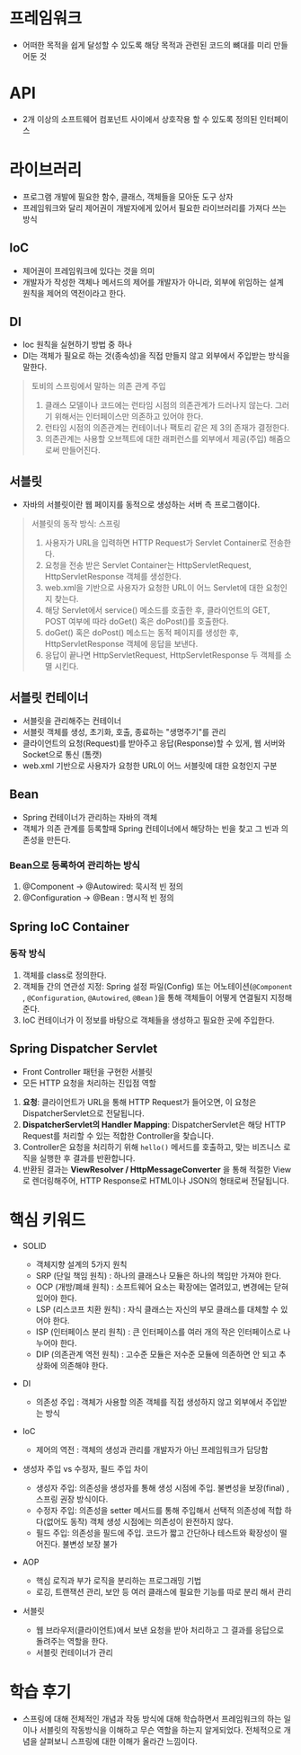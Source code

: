 # 프레임워크
- 어떠한 목적을 쉽게 달성할 수 있도록 해당 목적과 관련된 코드의 뼈대를 미리 만들어둔 것
# API
- 2개 이상의 소프트웨어 컴포넌트 사이에서 상호작용 할 수 있도록 정의된 인터페이스
# 라이브러리
- 프로그램 개발에 필요한 함수, 클래스, 객체들을 모아둔 도구 상자
- 프레임워크와 달리 제어권이 개발자에게 있어서 필요한 라이브러리를 가져다 쓰는 방식

## IoC

- 제어권이 프레임워크에 있다는 것을 의미
- 개발자가 작성한 객체나 메서드의 제어를 개발자가 아니라, 외부에 위임하는 설계 원칙을 제어의 역전이라고 한다.

## DI
- Ioc 원칙을 실현하기 방법 중 하나
- DI는 객체가 필요로 하는 것(종속성)을 직접 만들지 않고 외부에서 주입받는 방식을 말한다.

> 토비의 스프링에서 말하는 의존 관계 주입
> 1. 클래스 모델이나 코드에는 런타임 시점의 의존관계가 드러나지 않는다. 그러기 위해서는 인터페이스만 의존하고 있어야 한다.
> 2. 런타임 시점의 의존관계는 컨테이너나 팩토리 같은 제 3의 존재가 결정한다.
> 3. 의존관계는 사용할 오브젝트에 대한 래퍼런스를 외부에서 제공(주입) 해줌으로써 만들어진다.



## 서블릿

- 자바의 서블릿이란 웹 페이지를 동적으로 생성하는 서버 측 프로그램이다.

> 서블릿의 동작 방식: 스프링
> 1. 사용자가 URL을 입력하면 HTTP Request가 Servlet Container로 전송한다.
> 2. 요청을 전송 받은 Servlet Container는 HttpServletRequest, HttpServletResponse 객체를 생성한다.
> 3. web.xml을 기반으로 사용자가 요청한 URL이 어느 Servlet에 대한 요청인지 찾는다.
> 4. 해당 Servlet에서 service() 메소드를 호출한 후, 클라이언트의 GET, POST 여부에 따라 doGet() 혹은 doPost()를 호출한다.
> 5. doGet() 혹은 doPost() 메소드는 동적 페이지를 생성한 후, HttpServletResponse 객체에 응답을 보낸다.
> 6. 응답이 끝나면 HttpServletRequest, HttpServletResponse 두 객체를 소멸 시킨다.

## 서블릿 컨테이너
- 서블릿을 관리해주는 컨테이너
- 서블릿 객체를 생성, 초기화, 호출, 종료하는 "생명주기"를 관리
- 클라이언트의 요청(Request)를 받아주고 응답(Response)할 수 있게, 웹 서버와 Socket으로 통신 (톰캣)
- web.xml 기반으로 사용자가 요청한 URL이 어느 서블릿에 대한 요청인지 구분

## Bean

- Spring 컨테이너가 관리하는 자바의 객체
- 객체가 의존 관계를 등록할때 Spring 컨테이너에서 해당하는 빈을 찾고 그 빈과 의존성을 만든다.


### Bean으로 등록하여 관리하는 방식

1. @Component -> @Autowired: 묵시적 빈 정의
2. @Configuration → @Bean : 명시적 빈 정의 

## Spring IoC Container
### 동작 방식
1. 객체를 class로 정의한다.
2. 객체들 간의 연관성 지정: Spring 설정 파일(Config) 또는 어노테이션(`@Component` , `@Configuration`, `@Autowired`, `@Bean` )을 통해 객체들이 어떻게 연결될지 지정해준다.
3. IoC 컨테이너가 이 정보를 바탕으로 객체들을 생성하고 필요한 곳에 주입한다.


## Spring Dispatcher Servlet

- Front Controller 패턴을 구현한 서블릿
- 모든 HTTP 요청을 처리하는 진입점 역할
1. **요청**: 클라이언트가 URL을 통해 HTTP Request가 들어오면, 이 요청은 DispatcherServlet으로 전달됩니다.
2. **DispatcherServlet의 Handler Mapping**: DispatcherServlet은 해당 HTTP Request를 처리할 수 있는 적합한 Controller을 찾습니다.
3. Controller은 요청을 처리하기 위해 `hello()` 메서드를 호출하고, 맞는 비즈니스 로직을 실행한 후 결과를 반환합니다.
4. 반환된 결과는 **ViewResolver / HttpMessageConverter** 을 통해 적절한 View로 렌더링해주어,  HTTP Response로 HTML이나 JSON의 형태로써 전달됩니다.

# 핵심 키워드

- SOLID
  - 객체지향 설계의 5가지 원칙
  - SRP (단일 책임 원칙) : 하나의 클래스나 모듈은 하나의 책임만 가져야 한다.
  - OCP (개방/폐쇄 원칙) : 소프트웨어 요소는 확장에는 열려있고, 변경에는 닫혀있어야 한다.
  - LSP (리스코프 치환 원칙) : 자식 클래스는 자신의 부모 클래스를 대체할 수 있어야 한다.
  - ISP (인터페이스 분리 원칙) : 큰 인터페이스를 여러 개의 작은 인터페이스로 나누어야 한다.
  - DIP (의존관계 역전 원칙) : 고수준 모듈은 저수준 모듈에 의존하면 안 되고 추상화에 의존해야 한다.

- DI
  - 의존성 주입 : 객체가 사용할 의존 객체를 직접 생성하지 않고 외부에서 주입받는 방식

- IoC
  - 제어의 역전 : 객체의 생성과 관리를 개발자가 아닌 프레임워크가 담당함

- 생성자 주입 vs 수정자, 필드 주입 차이
  - 생성자 주입: 의존성을 생성자를 통해 생성 시점에 주입. 불변성을 보장(final) , 스프링 권장 방식이다.
  - 수정자 주입: 의존성을 setter 메서드를 통해 주입해서 선택적 의존성에 적합 하다(없어도 동작) 객체 생성 시점에는 의존성이 완전하지 않다.
  - 필드 주입: 의존성을 필드에 주입. 코드가 짧고 간단하나 테스트와 확장성이 떨어진다. 불변성 보장 불가 

- AOP
  - 핵심 로직과 부가 로직을 분리하는 프로그래밍 기법
  - 로깅, 트랜잭션 관리, 보안 등 여러 클래스에 필요한 기능를 따로 분리 해서 관리

- 서블릿
  - 웹 브라우저(클라이언트)에서 보낸 요청을 받아 처리하고 그 결과를 응답으로 돌려주는 역할을 한다.
  - 서블릿 컨테이너가 관리

# 학습 후기

- 스프링에 대해 전체적인 개념과 작동 방식에 대해 학습하면서 프레임워크의 하는 일이나 서블릿의 작동방식을 이해하고 무슨 역할을 하는지 알게되었다. 전체적으로 개념을 살펴보니 스프링에 대한 이해가 올라간 느낌이다.
